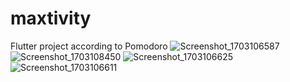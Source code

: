 # maxtivity

Flutter project according to Pomodoro
![Screenshot_1703106587](https://github.com/MunibullahShah/maxtivity/assets/49975985/ac6d7e18-788d-426d-a85e-fe48cc5cd792) ![Screenshot_1703108450](https://github.com/MunibullahShah/maxtivity/assets/49975985/b48800ce-04fc-4eb6-b58b-1b605a949f29) ![Screenshot_1703106625](https://github.com/MunibullahShah/maxtivity/assets/49975985/cde32285-ef33-4917-accd-f23d155c433d) ![Screenshot_1703106611](https://github.com/MunibullahShah/maxtivity/assets/49975985/e728fd03-9e52-4f45-b39a-f181d82cbdd6)
